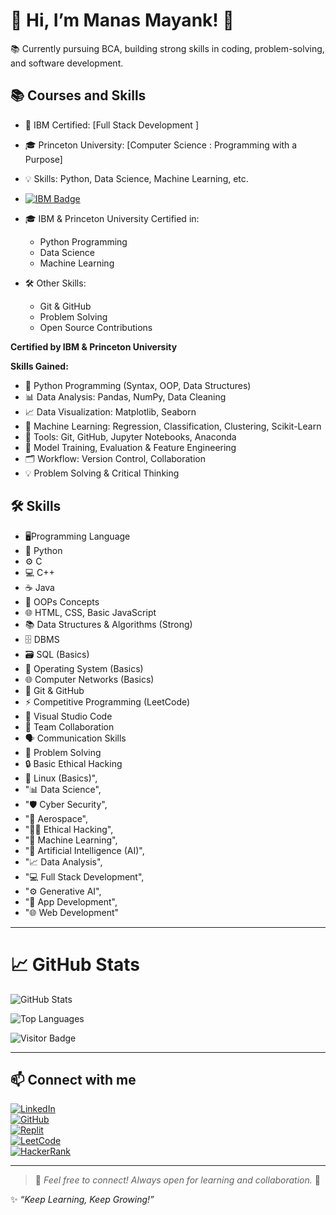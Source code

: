 # 👋 Hi, I’m Manas Mayank! 🚀

  📚 Currently pursuing BCA, building strong skills in coding, problem-solving, and software development.

## 📚 Courses and Skills

- 🤝 IBM Certified: [Full Stack Development ]  
- 🎓 Princeton University: [Computer Science : Programming with a Purpose]  
- 💡 Skills: Python, Data Science, Machine Learning, etc.

- [![IBM Badge](link-to-badge-image)](link-to-certificate)

- 🎓 IBM & Princeton University Certified in:
  - Python Programming
  - Data Science
  - Machine Learning

- 🛠️ Other Skills:
  - Git & GitHub
  - Problem Solving
  - Open Source Contributions
 
**Certified by IBM & Princeton University**

**Skills Gained:**
- 🐍 Python Programming (Syntax, OOP, Data Structures)
- 📊 Data Analysis: Pandas, NumPy, Data Cleaning
- 📈 Data Visualization: Matplotlib, Seaborn
- 🤖 Machine Learning: Regression, Classification, Clustering, Scikit-Learn
- 📂 Tools: Git, GitHub, Jupyter Notebooks, Anaconda
- 🧩 Model Training, Evaluation & Feature Engineering
- 🗂️ Workflow: Version Control, Collaboration
- 💡 Problem Solving & Critical Thinking

## 🛠️ Skills
- 🖥️Programming Language 
- 🐍 Python
- ⚙️ C
- 💻 C++
- ☕ Java
- 🔷 OOPs Concepts
- 🌐 HTML, CSS, Basic JavaScript
- 📚 Data Structures & Algorithms (Strong)
- 🗄️ DBMS
- 🗃️ SQL (Basics)
- 💽 Operating System (Basics)
- 🌐 Computer Networks (Basics)
- 🔧 Git & GitHub
- ⚡ Competitive Programming (LeetCode)
- 📝 Visual Studio Code
- 🤝 Team Collaboration
- 🗣️ Communication Skills
- 🧩 Problem Solving
- 🔒 Basic Ethical Hacking
- 🐧 Linux (Basics)",
- "📊 Data Science",
- "🛡️ Cyber Security",
-  "🚀 Aerospace",
-  "🕵️‍♂️ Ethical Hacking",
-  "🤖 Machine Learning",
-   "🧠 Artificial Intelligence (AI)",
-   "📈 Data Analysis",
-    "💻 Full Stack Development",
-    "⚙️ Generative AI",
-    "📱 App Development",
-   "🌐 Web Development"
  
---

# 📈 GitHub Stats
![GitHub Stats](https://github-readme-stats.vercel.app/api?username=manasmayank07&show_icons=true&theme=radical)

![Top Languages](https://github-readme-stats.vercel.app/api/top-langs/?username=manasmayank07&layout=compact&theme=radical)

![Visitor Badge](https://komarev.com/ghpvc/?username=manasmayank07&label=Profile%20views&color=0e75b6&style=flat)

---

## 📫 Connect with me

[![LinkedIn](https://img.shields.io/badge/LinkedIn-blue?logo=linkedin&style=for-the-badge)](https://www.linkedin.com/in/manas-mayank-64441a370)  
[![GitHub](https://img.shields.io/badge/GitHub-black?logo=github&style=for-the-badge)](https://github.com/manasmayank07)  
[![Replit](https://img.shields.io/badge/Replit-667881?logo=replit&logoColor=white&style=for-the-badge)](https://replit.com/@manasmayank440)  
[![LeetCode](https://img.shields.io/badge/LeetCode-orange?logo=leetcode&style=for-the-badge)](https://leetcode.com/manasmayank07)  
[![HackerRank](https://img.shields.io/badge/HackerRank-2EC866?logo=hackerrank&style=for-the-badge)](https://www.hackerrank.com/manasmayank440)

---


> 💌 *Feel free to connect! Always open for learning and collaboration.* 🚀

✨ *“Keep Learning, Keep Growing!”*



